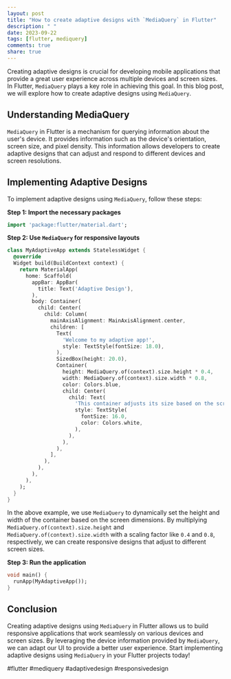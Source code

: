 ```yaml
---
layout: post
title: "How to create adaptive designs with `MediaQuery` in Flutter"
description: " "
date: 2023-09-22
tags: [flutter, mediquery]
comments: true
share: true
---
```


Creating adaptive designs is crucial for developing mobile applications that provide a great user experience across multiple devices and screen sizes. In Flutter, `MediaQuery` plays a key role in achieving this goal. In this blog post, we will explore how to create adaptive designs using `MediaQuery`.

## Understanding MediaQuery

`MediaQuery` in Flutter is a mechanism for querying information about the user's device. It provides information such as the device's orientation, screen size, and pixel density. This information allows developers to create adaptive designs that can adjust and respond to different devices and screen resolutions.

## Implementing Adaptive Designs

To implement adaptive designs using `MediaQuery`, follow these steps:

**Step 1: Import the necessary packages**

```dart
import 'package:flutter/material.dart';
```

**Step 2: Use `MediaQuery` for responsive layouts**

```dart
class MyAdaptiveApp extends StatelessWidget {
  @override
  Widget build(BuildContext context) {
    return MaterialApp(
      home: Scaffold(
        appBar: AppBar(
          title: Text('Adaptive Design'),
        ),
        body: Container(
          child: Center(
            child: Column(
              mainAxisAlignment: MainAxisAlignment.center,
              children: [
                Text(
                  'Welcome to my adaptive app!',
                  style: TextStyle(fontSize: 18.0),
                ),
                SizedBox(height: 20.0),
                Container(
                  height: MediaQuery.of(context).size.height * 0.4,
                  width: MediaQuery.of(context).size.width * 0.8,
                  color: Colors.blue,
                  child: Center(
                    child: Text(
                      'This container adjusts its size based on the screen dimensions',
                      style: TextStyle(
                        fontSize: 16.0,
                        color: Colors.white,
                      ),
                    ),
                  ),
                ),
              ],
            ),
          ),
        ),
      ),
    );
  }
}
```

In the above example, we use `MediaQuery` to dynamically set the height and width of the container based on the screen dimensions. By multiplying `MediaQuery.of(context).size.height` and `MediaQuery.of(context).size.width` with a scaling factor like `0.4` and `0.8`, respectively, we can create responsive designs that adjust to different screen sizes.

**Step 3: Run the application**

```dart
void main() {
  runApp(MyAdaptiveApp());
}
```

## Conclusion

Creating adaptive designs using `MediaQuery` in Flutter allows us to build responsive applications that work seamlessly on various devices and screen sizes. By leveraging the device information provided by `MediaQuery`, we can adapt our UI to provide a better user experience. Start implementing adaptive designs using `MediaQuery` in your Flutter projects today!

#flutter #mediquery #adaptivedesign #responsivedesign